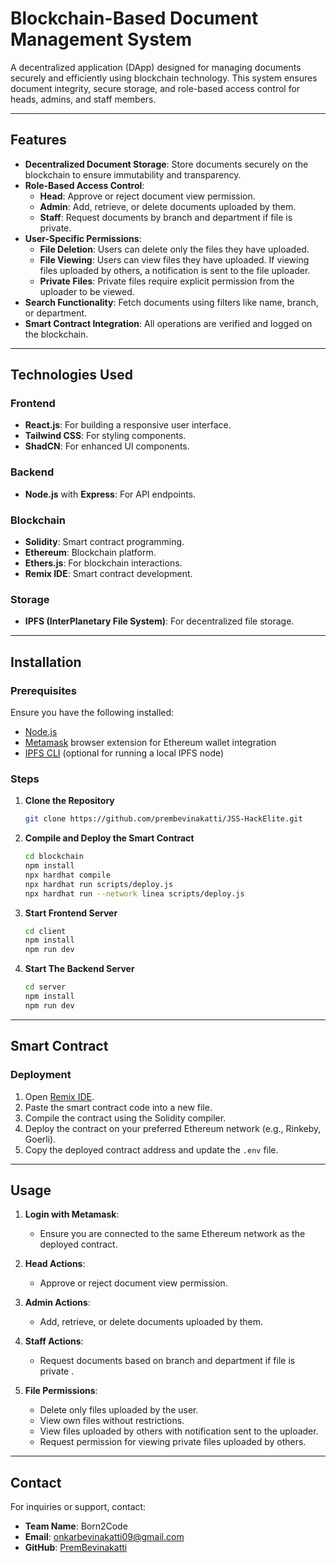 # Blockchain-Based Document Management System

A decentralized application (DApp) designed for managing documents securely and efficiently using blockchain technology. This system ensures document integrity, secure storage, and role-based access control for heads, admins, and staff members.

---

## Features

- **Decentralized Document Storage**: Store documents securely on the blockchain to ensure immutability and transparency.
- **Role-Based Access Control**:
  - **Head**: Approve or reject document view permission.
  - **Admin**: Add, retrieve, or delete documents uploaded by them.
  - **Staff**: Request documents by branch and department if file is private.
- **User-Specific Permissions**:
  - **File Deletion**: Users can delete only the files they have uploaded.
  - **File Viewing**: Users can view files they have uploaded. If viewing files uploaded by others, a notification is sent to the file uploader.
  - **Private Files**: Private files require explicit permission from the uploader to be viewed.
- **Search Functionality**: Fetch documents using filters like name, branch, or department.
- **Smart Contract Integration**: All operations are verified and logged on the blockchain.

---

## Technologies Used

### Frontend
- **React.js**: For building a responsive user interface.
- **Tailwind CSS**: For styling components.
- **ShadCN**: For enhanced UI components.

### Backend
- **Node.js** with **Express**: For API endpoints.

### Blockchain
- **Solidity**: Smart contract programming.
- **Ethereum**: Blockchain platform.
- **Ethers.js**: For blockchain interactions.
- **Remix IDE**: Smart contract development.

### Storage
- **IPFS (InterPlanetary File System)**: For decentralized file storage.

---

## Installation

### Prerequisites
Ensure you have the following installed:

- [Node.js](https://nodejs.org/)
- [Metamask](https://metamask.io/) browser extension for Ethereum wallet integration
- [IPFS CLI](https://docs.ipfs.io/install/) (optional for running a local IPFS node)

### Steps

1. **Clone the Repository**
   ```bash
   git clone https://github.com/prembevinakatti/JSS-HackElite.git
   ```

2. **Compile and Deploy the Smart Contract**
   ```bash
   cd blockchain
   npm install
   npx hardhat compile
   npx hardhat run scripts/deploy.js
   npx hardhat run --network linea scripts/deploy.js
   ```

3. **Start Frontend Server**
   ```bash
   cd client
   npm install
   npm run dev
   ```

4. **Start The Backend Server**
   ```bash
   cd server
   npm install
   npm run dev
   ```

---

## Smart Contract

### Deployment

1. Open [Remix IDE](https://remix.ethereum.org/).
2. Paste the smart contract code into a new file.
3. Compile the contract using the Solidity compiler.
4. Deploy the contract on your preferred Ethereum network (e.g., Rinkeby, Goerli).
5. Copy the deployed contract address and update the `.env` file.

---

## Usage

1. **Login with Metamask**:
   - Ensure you are connected to the same Ethereum network as the deployed contract.

2. **Head Actions**:
   - Approve or reject document view permission.

3. **Admin Actions**:
   - Add, retrieve, or delete documents uploaded by them.

4. **Staff Actions**:
   - Request documents based on branch and department if file is private .

5. **File Permissions**:
   - Delete only files uploaded by the user.
   - View own files without restrictions.
   - View files uploaded by others with notification sent to the uploader.
   - Request permission for viewing private files uploaded by others.

---

## Contact

For inquiries or support, contact:

- **Team Name**: Born2Code
- **Email**: onkarbevinakatti09@gmail.com
- **GitHub**: [PremBevinakatti](https://github.com/prembevinakatti)
